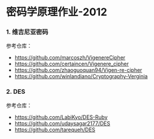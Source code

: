 密码学原理作业-2012
=================

### 1. 维吉尼亚密码

参考仓库：

* https://github.com/marcoszh/VigenereCipher
* https://github.com/certaincen/Vigenere_cipher
* https://github.com/zhaoguoquan94/Vigen-re-cipher
* https://github.com/winlandiano/Cryptography-Verginia

### 2. DES

参考仓库：

* https://github.com/LabiKyo/DES-Ruby
* https://github.com/udaysagar2177/DES
* https://github.com/tarequeh/DES